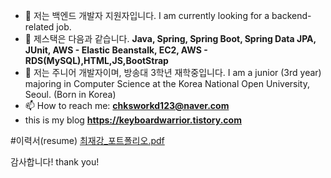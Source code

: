 - 🔭 저는 백엔드 개발자 지원자입니다. I am currently looking for a backend-related job.
- 🌱 제스택은 다음과 같습니다.  **Java, Spring, Spring Boot, Spring Data JPA, JUnit, AWS - Elastic Beanstalk, EC2, AWS - RDS(MySQL),HTML,JS,BootStrap**
- 📖 저는 주니어 개발자이며, 방송대 3학년 재학중입니다. I am a junior (3rd year) majoring in Computer Science at the Korea National Open University, Seoul. (Born in Korea)
- 📫 How to reach me: **chksworkd123@naver.com**
- this is my blog **https://keyboardwarrior.tistory.com**


#이력서(resume)
[최재강_포트폴리오.pdf](https://github.com/JaeKang20/JaeKang20/files/11609453/_.pdf)



감사합니다!
thank you!
